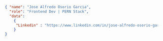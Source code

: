 ```json
 { "name": "Jose Alfredo Osorio Garcia",
   "role": "Frontend Dev | PERN Stack",
   "data": 
     { 
      "Linkedin" : "https://www.linkedin.com/in/jose-alfredo-osorio-garcia/", 
     }
 }
```

<!---
DarkApofis/DarkApofis is a ✨ special ✨ repository because its `README.md` (this file) appears on your GitHub profile.
You can click the Preview link to take a look at your changes.
--->
